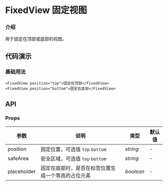 # FixedView 固定视图

### 介绍

用于固定在顶部或底部的视图。

## 代码演示

### 基础用法

```tsx
<FixedView position="top">固定在顶部</FixedView>
<FixedView position="bottom">固定在底部</FixedView>
```

## API

### Props

| 参数          | 说明                        | 类型        | 默认值 |
|-------------|---------------------------|-----------|-----|
| position    | 固定位置，可选值 `top` `bottom`   | _string_  | -   |
| safeArea    | 安全区域，可选值 `top` `bottom`   | _string_  | -   |
| placeholder | 固定在底部时，是否在标签位置生成一个等高的占位元素 | _boolean_ | -   |
